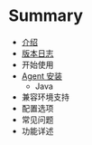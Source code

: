 # Summary

* [介绍](README.md)
* [版本日志](版本日志.md)
* 开始使用
* [Agent 安装](Java.md)
   * Java
* 兼容环境支持
* 配置选项
* 常见问题
* 功能详述

